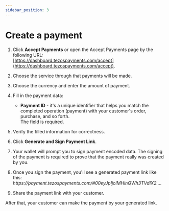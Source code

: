 ```yaml
---
sidebar_position: 3
---
```

# Create a payment
1. Click **Accept Payments** or open the Accept Payments page by the following URL:  
[https://dashboard.tezospayments.com/accept](https://dashboard.tezospayments.com/accept).
2. Choose the service through that payments will be made.
3. Choose the currency and enter the amount of payment.
4. Fill in the payment data:
    * **Payment ID** - it's a unique identifier that helps you match the completed operation (payment) with your customer's order, purchase, and so forth.  
    The field is required.

5. Verify the filled information for correctness.
6. Click **Generate and Sign Payment Link**.
7. Your wallet will prompt you to sign payment encoded data. The signing of the payment is required to prove that the payment really was created by you.
8. Once you sign the payment, you'll see a generated payment link like this:  
*<span>https</span>://payment.tezospayments.com/#00eyJpIjoiMHlnQWh3TVdIX2....*
9. Share the payment link with your customer.

After that, your customer can make the payment by your generated link.
